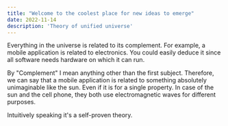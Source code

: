 ```yaml
---
title: "Welcome to the coolest place for new ideas to emerge"
date: 2022-11-14
description: 'Theory of unified universe'
---
```


Everything in the universe is related to its complement. For example, a mobile application is related to electronics. You could easily deduce it since all software needs hardware on which it can run.

By "Complement" I mean anything other than the first subject. Therefore, we can say that a mobile application is related to something absolutely unimaginable like the sun. Even if it is for a single property. In case of the sun and the cell phone, they both use electromagnetic waves for different purposes.

Intuitively speaking it's a self-proven theory.
